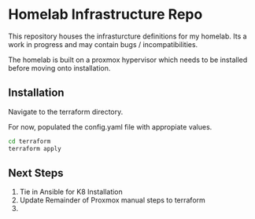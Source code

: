 # Homelab Infrastructure Repo

This repository houses the infrasturcture definitions for my homelab. Its a 
work in progress and may contain bugs / incompatibilities. 

The homelab is built on a proxmox hypervisor which needs to be installed before 
moving onto installation. 


## Installation 

Navigate to the terraform directory. 

For now, populated the config.yaml file with appropiate values. 

```sh 
cd terraform 
terraform apply 
```


## Next Steps
1. Tie in Ansible for K8 Installation 
2. Update Remainder of Proxmox manual steps to terraform 
3. 

